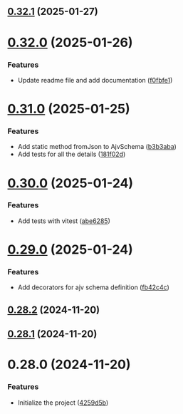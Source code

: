 

## [0.32.1](https://github.com/sirraminyavari/ajv-ts-schema/compare/0.32.0...0.32.1) (2025-01-27)

# [0.32.0](https://github.com/sirraminyavari/ajv-ts-schema/compare/0.31.0...0.32.0) (2025-01-26)


### Features

* Update readme file and add documentation ([f0fbfe1](https://github.com/sirraminyavari/ajv-ts-schema/commit/f0fbfe15e5dc78a8d6647ef0c780952da64c132e))

# [0.31.0](https://github.com/sirraminyavari/ajv-ts-schema/compare/0.30.0...0.31.0) (2025-01-25)


### Features

* Add static method fromJson to AjvSchema ([b3b3aba](https://github.com/sirraminyavari/ajv-ts-schema/commit/b3b3aba0b349414f22b5b313f7b931cf8cf67fd4))
* Add tests for all the details ([181f02d](https://github.com/sirraminyavari/ajv-ts-schema/commit/181f02ddcc4d3e590996be94e0b8341d2512a543))

# [0.30.0](https://github.com/sirraminyavari/ajv-ts-schema/compare/0.29.0...0.30.0) (2025-01-24)


### Features

* Add tests with vitest ([abe6285](https://github.com/sirraminyavari/ajv-ts-schema/commit/abe628579be5c60d55f5fbb0836027a7459dedbf))

# [0.29.0](https://github.com/sirraminyavari/ajv-ts-schema/compare/0.28.2...0.29.0) (2025-01-24)


### Features

* Add decorators for ajv schema definition ([fb42c4c](https://github.com/sirraminyavari/ajv-ts-schema/commit/fb42c4c98589f3d95b5d32f50579b54a825d3da6))

## [0.28.2](https://github.com/sirraminyavari/ajv-ts-schema/compare/0.28.1...0.28.2) (2024-11-20)

## [0.28.1](https://github.com/sirraminyavari/ajv-ts-schema/compare/0.28.0...0.28.1) (2024-11-20)

# 0.28.0 (2024-11-20)


### Features

* Initialize the project ([4259d5b](https://github.com/sirraminyavari/ajv-ts-schema/commit/4259d5b36b34a7f61647b0e1fbcb7a7845e20abf))
